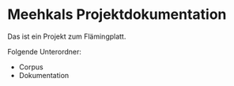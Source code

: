 # Meehkals Projektdokumentation

Das ist ein Projekt zum Flämingplatt.

Folgende Unterordner:
- Corpus
- Dokumentation
